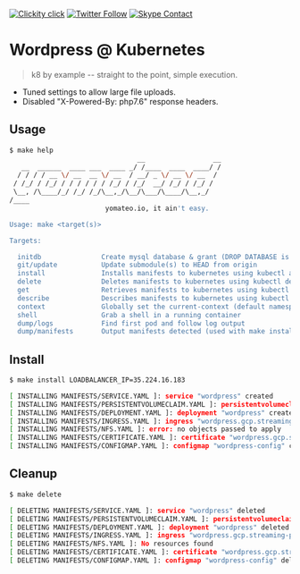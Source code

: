 <!--
#                                 __                 __
#    __  ______  ____ ___  ____ _/ /____  ____  ____/ /
#   / / / / __ \/ __ `__ \/ __ `/ __/ _ \/ __ \/ __  /
#  / /_/ / /_/ / / / / / / /_/ / /_/  __/ /_/ / /_/ /
#  \__, /\____/_/ /_/ /_/\__,_/\__/\___/\____/\__,_/
# /____                     matthewdavis.io, holla!
#
#-->

[![Clickity click](https://img.shields.io/badge/k8s%20by%20example%20yo-limit%20time-ff69b4.svg?style=flat-square)](https://k8.matthewdavis.io)
[![Twitter Follow](https://img.shields.io/twitter/follow/yomateod.svg?label=Follow&style=flat-square)](https://twitter.com/yomateod) [![Skype Contact](https://img.shields.io/badge/skype%20id-appsoa-blue.svg?style=flat-square)](skype:appsoa?chat)

# Wordpress @ Kubernetes

> k8 by example -- straight to the point, simple execution.

* Tuned settings to allow large file uploads.
* Disabled "X-Powered-By: php7.6" response headers.

## Usage

```sh
$ make help
                                __                 __
   __  ______  ____ ___  ____ _/ /____  ____  ____/ /
  / / / / __ \/ __  __ \/ __  / __/ _ \/ __ \/ __  /
 / /_/ / /_/ / / / / / / /_/ / /_/  __/ /_/ / /_/ /
 \__, /\____/_/ /_/ /_/\__,_/\__/\___/\____/\__,_/
/____
                        yomateo.io, it ain't easy.

Usage: make <target(s)>

Targets:

  initdb               Create mysql database & grant (DROP DATABASE is performed!)
  git/update           Update submodule(s) to HEAD from origin
  install              Installs manifests to kubernetes using kubectl apply (make manifests to see what will be installed)
  delete               Deletes manifests to kubernetes using kubectl delete (make manifests to see what will be installed)
  get                  Retrieves manifests to kubernetes using kubectl get (make manifests to see what will be installed)
  describe             Describes manifests to kubernetes using kubectl describe (make manifests to see what will be installed)
  context              Globally set the current-context (default namespace)
  shell                Grab a shell in a running container
  dump/logs            Find first pod and follow log output
  dump/manifests       Output manifests detected (used with make install, delete, get, describe, etc)_/ / /_/ /
  ```

## Install

  ```sh
  $ make install LOADBALANCER_IP=35.224.16.183

[ INSTALLING MANIFESTS/SERVICE.YAML ]: service "wordpress" created
[ INSTALLING MANIFESTS/PERSISTENTVOLUMECLAIM.YAML ]: persistentvolumeclaim "wordpress" created
[ INSTALLING MANIFESTS/DEPLOYMENT.YAML ]: deployment "wordpress" created
[ INSTALLING MANIFESTS/INGRESS.YAML ]: ingress "wordpress.gcp.streaming-platform.com" created
[ INSTALLING MANIFESTS/NFS.YAML ]: error: no objects passed to apply
[ INSTALLING MANIFESTS/CERTIFICATE.YAML ]: certificate "wordpress.gcp.streaming-platform.com" created
[ INSTALLING MANIFESTS/CONFIGMAP.YAML ]: configmap "wordpress-config" created
```

## Cleanup

  ```sh
  $ make delete

[ DELETING MANIFESTS/SERVICE.YAML ]: service "wordpress" deleted
[ DELETING MANIFESTS/PERSISTENTVOLUMECLAIM.YAML ]: persistentvolumeclaim "wordpress" deleted
[ DELETING MANIFESTS/DEPLOYMENT.YAML ]: deployment "wordpress" deleted
[ DELETING MANIFESTS/INGRESS.YAML ]: ingress "wordpress.gcp.streaming-platform.com" deleted
[ DELETING MANIFESTS/NFS.YAML ]: No resources found
[ DELETING MANIFESTS/CERTIFICATE.YAML ]: certificate "wordpress.gcp.streaming-platform.com" deleted
[ DELETING MANIFESTS/CONFIGMAP.YAML ]: configmap "wordpress-config" deleted
  ```
